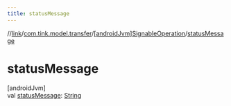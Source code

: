```yaml
---
title: statusMessage
---
```

//[link](../../../index.html)/[com.tink.model.transfer](../index.html)/[[androidJvm]SignableOperation](index.html)/[statusMessage](status-message.html)



# statusMessage



[androidJvm]\
val [statusMessage](status-message.html): [String](https://kotlinlang.org/api/latest/jvm/stdlib/kotlin/-string/index.html)





